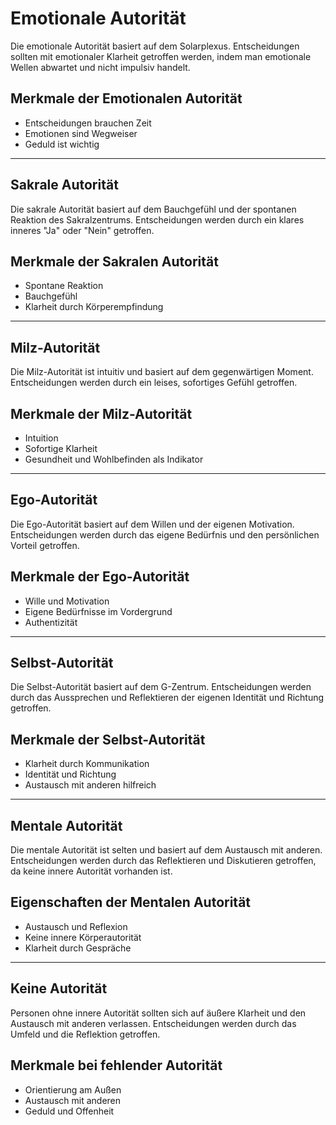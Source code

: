 # Emotionale Autorität

Die emotionale Autorität basiert auf dem Solarplexus. Entscheidungen sollten mit emotionaler Klarheit getroffen werden, indem man emotionale Wellen abwartet und nicht impulsiv handelt.

## Merkmale der Emotionalen Autorität

- Entscheidungen brauchen Zeit
- Emotionen sind Wegweiser
- Geduld ist wichtig

---

## Sakrale Autorität

Die sakrale Autorität basiert auf dem Bauchgefühl und der spontanen Reaktion des Sakralzentrums. Entscheidungen werden durch ein klares inneres "Ja" oder "Nein" getroffen.

## Merkmale der Sakralen Autorität

- Spontane Reaktion
- Bauchgefühl
- Klarheit durch Körperempfindung

---

## Milz-Autorität

Die Milz-Autorität ist intuitiv und basiert auf dem gegenwärtigen Moment. Entscheidungen werden durch ein leises, sofortiges Gefühl getroffen.

## Merkmale der Milz-Autorität

- Intuition
- Sofortige Klarheit
- Gesundheit und Wohlbefinden als Indikator

---

## Ego-Autorität

Die Ego-Autorität basiert auf dem Willen und der eigenen Motivation. Entscheidungen werden durch das eigene Bedürfnis und den persönlichen Vorteil getroffen.

## Merkmale der Ego-Autorität

- Wille und Motivation
- Eigene Bedürfnisse im Vordergrund
- Authentizität

---

## Selbst-Autorität

Die Selbst-Autorität basiert auf dem G-Zentrum. Entscheidungen werden durch das Aussprechen und Reflektieren der eigenen Identität und Richtung getroffen.

## Merkmale der Selbst-Autorität

- Klarheit durch Kommunikation
- Identität und Richtung
- Austausch mit anderen hilfreich

---

## Mentale Autorität

Die mentale Autorität ist selten und basiert auf dem Austausch mit anderen. Entscheidungen werden durch das Reflektieren und Diskutieren getroffen, da keine innere Autorität vorhanden ist.

## Eigenschaften der Mentalen Autorität

- Austausch und Reflexion
- Keine innere Körperautorität
- Klarheit durch Gespräche

---

## Keine Autorität

Personen ohne innere Autorität sollten sich auf äußere Klarheit und den Austausch mit anderen verlassen. Entscheidungen werden durch das Umfeld und die Reflektion getroffen.

## Merkmale bei fehlender Autorität

- Orientierung am Außen
- Austausch mit anderen
- Geduld und Offenheit
